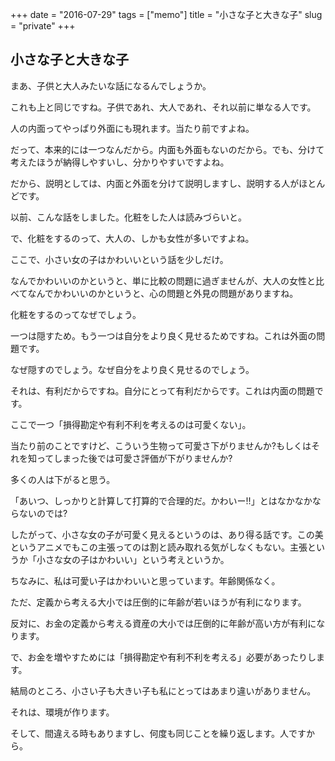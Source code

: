 +++
date = "2016-07-29"
tags =  ["memo"]
title = "小さな子と大きな子"
slug = "private"
+++

## 小さな子と大きな子

まあ、子供と大人みたいな話になるんでしょうか。

これも上と同じですね。子供であれ、大人であれ、それ以前に単なる人です。

人の内面ってやっぱり外面にも現れます。当たり前ですよね。

だって、本来的には一つなんだから。内面も外面もないのだから。でも、分けて考えたほうが納得しやすいし、分かりやすいですよね。

だから、説明としては、内面と外面を分けて説明しますし、説明する人がほとんどです。

以前、こんな話をしました。化粧をした人は読みづらいと。

で、化粧をするのって、大人の、しかも女性が多いですよね。

ここで、小さい女の子はかわいいという話を少しだけ。

なんでかわいいのかというと、単に比較の問題に過ぎませんが、大人の女性と比べてなんでかわいいのかというと、心の問題と外見の問題がありますね。

化粧をするのってなぜでしょう。

一つは隠すため。もう一つは自分をより良く見せるためですね。これは外面の問題です。

なぜ隠すのでしょう。なぜ自分をより良く見せるのでしょう。

それは、有利だからですね。自分にとって有利だからです。これは内面の問題です。

ここで一つ「損得勘定や有利不利を考えるのは可愛くない」。

当たり前のことですけど、こういう生物って可愛さ下がりませんか?もしくはそれを知ってしまった後では可愛さ評価が下がりませんか?

多くの人は下がると思う。

「あいつ、しっかりと計算して打算的で合理的だ。かわいー!!」とはなかなかならないのでは?

したがって、小さな女の子が可愛く見えるというのは、あり得る話です。この美というアニメでもこの主張ってのは割と読み取れる気がしなくもない。主張というか「小さな女の子はかわいい」という考えというか。

ちなみに、私は可愛い子はかわいいと思っています。年齢関係なく。

ただ、定義から考える大小では圧倒的に年齢が若いほうが有利になります。

反対に、お金の定義から考える資産の大小では圧倒的に年齢が高い方が有利になります。

で、お金を増やすためには「損得勘定や有利不利を考える」必要があったりします。

結局のところ、小さい子も大きい子も私にとってはあまり違いがありません。

それは、環境が作ります。

そして、間違える時もありますし、何度も同じことを繰り返します。人ですから。
	  
